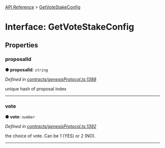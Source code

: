 [API Reference](../README.md) > [GetVoteStakeConfig](../interfaces/GetVoteStakeConfig.md)



# Interface: GetVoteStakeConfig


## Properties
<a id="proposalId"></a>

###  proposalId

**●  proposalId**:  *`string`* 

*Defined in [contracts/genesisProtocol.ts:1388](https://github.com/daostack/arc.js/blob/caacbb2/lib/contracts/genesisProtocol.ts#L1388)*



unique hash of proposal index




___

<a id="vote"></a>

###  vote

**●  vote**:  *`number`* 

*Defined in [contracts/genesisProtocol.ts:1392](https://github.com/daostack/arc.js/blob/caacbb2/lib/contracts/genesisProtocol.ts#L1392)*



the choice of vote. Can be 1 (YES) or 2 (NO).




___


